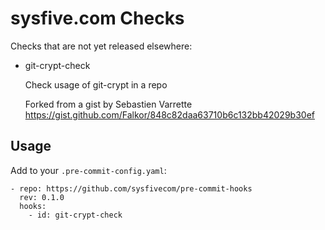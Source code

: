 # sysfive.com Checks

Checks that are not yet released elsewhere:

- git-crypt-check

  Check usage of git-crypt in a repo

  Forked from a gist by Sebastien Varrette https://gist.github.com/Falkor/848c82daa63710b6c132bb42029b30ef

## Usage

Add to your `.pre-commit-config.yaml`:

    - repo: https://github.com/sysfivecom/pre-commit-hooks
      rev: 0.1.0
      hooks:
        - id: git-crypt-check
